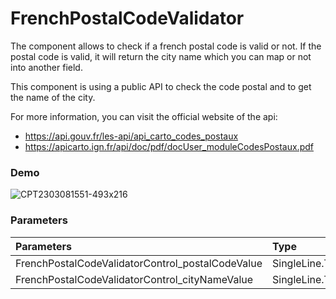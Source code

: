 # FrenchPostalCodeValidator

The component allows to check if a french postal code is valid or not. If the postal code is valid, it will return the city name which you can map or not into another field.

This component is using a public API to check the code postal and to get the name of the city.

For more information, you can visit the official website of the api:
- https://api.gouv.fr/les-api/api_carto_codes_postaux
- https://apicarto.ign.fr/api/doc/pdf/docUser_moduleCodesPostaux.pdf


### Demo
![CPT2303081551-493x216](https://user-images.githubusercontent.com/127231787/223746115-027506ea-df2a-4ba1-8e82-170f2caf65af.gif)


### Parameters
|Parameters|Type|Required|
|:---------|:---------------|:----:|
|FrenchPostalCodeValidatorControl_postalCodeValue|SingleLine.Text|Yes|
|FrenchPostalCodeValidatorControl_cityNameValue|SingleLine.Text|No|



